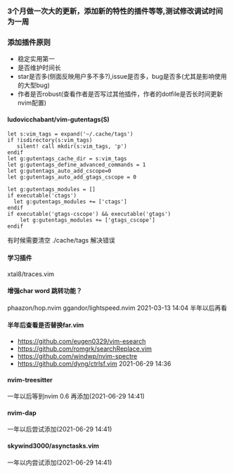 ### 3个月做一次大的更新，添加新的特性的插件等等,测试修改调试时间为一周
### 添加插件原则
- 稳定实用第一
- 是否维护时间长
- star是否多(侧面反映用户多不多?),issue是否多，bug是否多(尤其是影响使用的大型bug)
- 作者是否robust(查看作者是否写过其他插件，作者的dotfile是否长时间更新nvim配置)

#### ludovicchabant/vim-gutentags(S)

```
let s:vim_tags = expand('~/.cache/tags')
if !isdirectory(s:vim_tags)
   silent! call mkdir(s:vim_tags, 'p')
endif
let g:gutentags_cache_dir = s:vim_tags
let g:gutentags_define_advanced_commands = 1
let g:gutentags_auto_add_cscope=0
let g:gutentags_auto_add_gtags_cscope = 0

let g:gutentags_modules = []
if executable('ctags')
  let g:gutentags_modules += ['ctags']
endif
if executable('gtags-cscope') && executable('gtags')
	let g:gutentags_modules += ['gtags_cscope']
endif
```

有时候需要清空 ./cache/tags 解决错误

#### 学习插件

xtal8/traces.vim

#### 增强char word 跳转功能？
phaazon/hop.nvim
ggandor/lightspeed.nvim
2021-03-13 14:04
半年以后再看
#### 半年后查看是否替换far.vim
- https://github.com/eugen0329/vim-esearch
- https://github.com/romgrk/searchReplace.vim
- https://github.com/windwp/nvim-spectre
- https://github.com/dyng/ctrlsf.vim
2021-06-29 14:36

#### nvim-treesitter
一年以后等到nvim 0.6 再添加(2021-06-29 14:41)

#### nvim-dap
一年以后尝试添加(2021-06-29 14:41)

#### skywind3000/asynctasks.vim
一年以内尝试添加(2021-06-29 14:41)

